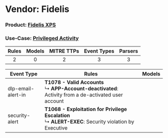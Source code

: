 Vendor: Fidelis
===============
### Product: [Fidelis XPS](../ds_fidelis_fidelis_xps.md)
### Use-Case: [Privileged Activity](../../../../UseCases/uc_privileged_activity.md)

| Rules | Models | MITRE TTPs | Event Types | Parsers |
|:-----:|:------:|:----------:|:-----------:|:-------:|
|   2   |   0    |     2      |      3      |    3    |

| Event Type         | Rules                                                                                                         | Models |
| ------------------ | ------------------------------------------------------------------------------------------------------------- | ------ |
| dlp-email-alert-in | <b>T1078 - Valid Accounts</b><br> ↳ <b>APP-Account-deactivated</b>: Activity from a de-activated user account |        |
| security-alert     | <b>T1068 - Exploitation for Privilege Escalation</b><br> ↳ <b>ALERT-EXEC</b>: Security violation by Executive |        |